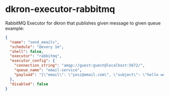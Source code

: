 # dkron-executor-rabbitmq

RabbitMQ Executor for dkron that publishes given message to given queue
example:

```json
{
  "name": "send_emails",
  "schedule": "@every 1m",
  "shell": false,
  "executor": "rabbitmq",
  "executor_config": {
    "connection_string": "amqp://guest:guest@localhost:5672/",
    "queue_name": "email-service",
    "payload": "{\"email\": \"yosi@email.com\", \"subject\": \"hello world\"}"
  },
  "disabled": false
}
```
